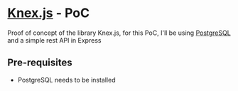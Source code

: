 # [Knex.js](http://knexjs.org/) - PoC

Proof of concept of the library Knex.js, for this PoC, I'll be using [PostgreSQL](http://www.postgresql.org/) and a simple rest API in Express

## Pre-requisites

- PostgreSQL needs to be installed
